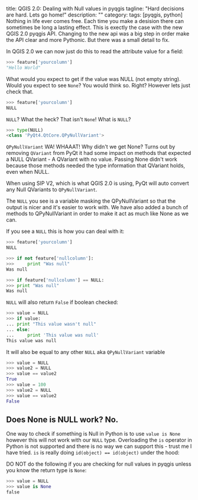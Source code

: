 title: QGIS 2.0: Dealing with Null values in pyqgis
tagline: "Hard decisions are hard. Lets go home!"
description: ""
category: 
tags: [pyqgis, python]
Nothing in life ever comes free. Each time you make a desision there can sometimes be long a lasting effect.  This is exectly the case with the new QGIS 2.0 pyqgis API. Changing to the new api was a big step in order make the API clear and more Pythonic. But there was a small detail to fix. 

In QGIS 2.0 we can now just do this to read the attribute value for a field:

```python
>>> feature['yourcolumn']
"Hello World"
```

What would you expect to get if the value was NULL (not empty string). Would you expect to see ``None``?  You would think so. Right? However lets just check that.

```python
>>> feature['yourcolumn']
NULL
```

``NULL``? What the heck? That isn't ``None``! What is ``NULL``?

```python
>>> type(NULL)
<class 'PyQt4.QtCore.QPyNullVariant'>
```

``QPyNullVariant`` WA! WHAAAT! Why didn't we get None? Turns out by removing ``QVariant`` from PyQt it had some impact on methods that expected a NULL QVariant  - A QVariant with no value. Passing None didn't work because those methods needed the type information that QVariant holds, even when NULL.  

When using SIP V2, which is what QGIS 2.0 is using, PyQt will auto convert any Null QVariants to ``QPyNullVariant``.

The ``NULL`` you see is a variable masking the QPyNullVariant so that the output is nicer and it's easier to work with. We have also added a bunch of methods to QPyNullVariant in order to make it act as much like None as we can.  

If you see a ``NULL`` this is how you can deal with it:

```python
>>> feature['yourcolumn']
NULL

>>> if not feature['nullcolumn']:
>>> 	print "Was null"
Was null

>>> if feature['nullcolumn'] == NULL:
>>>	print "Was null"
Was null 
```

``NULL`` will also return ``False`` if boolean checked:

```python
>>> value = NULL
>>> if value:
...	print "This value wasn't null"
... else:
... 	print 'This value was null' 
This value was null
```

It will also be equal to any other ``NULL`` aka ``QPyNullVariant`` variable

```python
>>> value = NULL
>>> value2 = NULL
>>> value == value2
True
>>> value = 100
>>> value2 = NULL
>>> value == value2
False 
```

## Does None is NULL work? No.
One way to check if something is Null in Python is to use ``value is None`` however this will not work with our ``NULL`` type. Overloading the ``is`` operator in Python is not supported and there is no way we can support this - trust me I have tried.  ``is`` is really doing ``id(object) == id(object)`` under the hood:

DO NOT do the following if you are checking for null values in pyqgis unless you know the return type is ``None``:

```python
>>> value = NULL
>>> value is None
false
```

